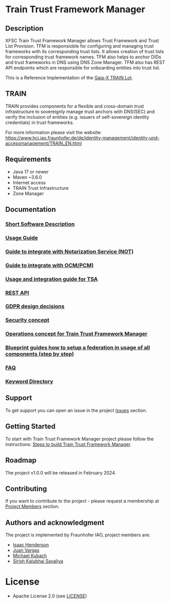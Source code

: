 # Train Trust Framework Manager

## Description
XFSC Train Trust Framework Manager allows Trust Framework and Trust List Provision. TFM is responsioble for configuring and managing trust frameworks with its corresponding trust lists. It allows creation of trust lists for corresponding trust framework names. TFM also helps to anchor DIDs and trust frameworks in DNS using DNS Zone Manager. TFM also has REST API endpoints which are responsible for onboarding entities into trust list.

This is a Reference Implementation of the [Gaia-X TRAIN Lot](https://eclipse.dev/xfsc/train/train/#trust-framework-and-trust-list-provision).


## TRAIN

TRAIN provides components for a flexible and cross-domain trust infrastructure to sovereignly manage trust anchors with DNS(SEC) and verify the inclusion of entities (e.g. issuers of self-sovereign identity credentials) in trust frameworks.

For more information please visit the website: https://www.hci.iao.fraunhofer.de/de/identity-management/identity-und-accessmanagement/TRAIN_EN.html



## Requirements

* Java 17 or newer
* Maven ~3.6.0
* Internet access 
* TRAIN Trust Infrastructure
* Zone Manager

## Documentation
### [Short Software Description](./README.md#description)
### [Usage Guide](./doc/README.md)
### [Guide to integrate with Notarization Service (NOT)](./doc/Integration_with_NotaryAPI/index.md)
### [Guide to integrate with OCM/PCM)](./doc/Integration_with_OCM_PCM/index.md)
### [Usage and integration guide for TSA](./doc/Integration_with_TSA/index.md)
### [REST API](./Swagger/openapi-tspa.json)
### [GDPR design decisions](https://gitlab.eclipse.org/eclipse/xfsc/train/TRAIN-Documentation/-/blob/main/concepts/gdpr/Readme.md)
### [Security concept](https://gitlab.eclipse.org/eclipse/xfsc/train/TRAIN-Documentation/-/tree/main/concepts/security)
### [Operations concept for Train Trust Framework Manager](./doc/operation)
### [Blueprint guides how to setup a federation in usage of all components (step by step)](https://gitlab.eclipse.org/eclipse/xfsc/train/TRAIN-Documentation/-/tree/main/demonstration?ref_type=heads)
### [FAQ](https://gitlab.eclipse.org/eclipse/xfsc/train/TRAIN-Documentation#frequently-asked-questions)
### [Keyword Directory](https://gitlab.eclipse.org/eclipse/xfsc/xfsc-spec-2/-/blob/main/docs/train/train.md?ref_type=heads#definitions-acronyms-and-abbreviations)


## Support
To get support you can open an issue in the project [Issues](https://github.com/eclipse-xfsc/train-trust-framework-manager/-/issues) section.


## Getting Started
To start with Train Trust Framework Manager project please follow the instructions: [Steps to build Train Trust Framework Manager](./deploy/local/README.md/#how-to-build-the-project-locally).

## Roadmap
The project v1.0.0 will be released in February 2024.

## Contributing
If you want to contribute to the project - please request a membership at [Project Members](https://github.com/eclipse-xfsc/train-trust-framework-manager/-/project_members) section.

## Authors and acknowledgment
The project is implemented by Fraunhofer IAO, project members are:
- [Isaac Henderson](https://gitlab.eclipse.org/isaachenderson)
- [Juan Vargas](https://gitlab.eclipse.org/juanvargas)
- [Michael Kubach](https://gitlab.eclipse.org/mkubach)
- [Sirish Kalubhai Savaliya](https://gitlab.eclipse.org/sirish1911)

# License
* Apache License 2.0 (see [LICENSE](./LICENSE))
